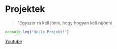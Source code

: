 # Projektek
> "Egyszer rá kell jönni, hogy hogyan kell rájönni
```javascript
console.log("Hello Projekt!")
```
[Youtube](https://www.youtube.com/)